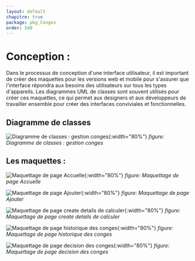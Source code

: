 ```yaml
---
layout: default
chapitre: true
package: pkg_Conges
order: 540
---
```


<!-- new slide -->

# Conception :

<!-- note -->

Dans le processus de conception d'une interface utilisateur, il est important de créer des maquettes pour les versions web et mobile pour s'assurer que l'interface répondra aux besoins des utilisateurs sur tous les types d'appareils. Les diagrammes UML de classes sont souvent utilisés pour créer ces maquettes, ce qui permet aux designers et aux développeurs de travailler ensemble pour créer des interfaces conviviales et fonctionnelles.

<!-- new slide -->

## Diagramme de classes

![Diagramme de classes : gestion conges](/gestion-personnels/diagrammes/pkg_Conges/diagramme_de_classe-pkg_Conges.svg){:width="80%"}
*figure: Diagramme de classes : gestion conges*

<!-- note -->
## Les maquettes :

![Maquettage de page Accuelle](/gestion-personnels/pkg_Conges/conception/images/page-index.png){:width="80%"}
*figure: Maquettage de page Accuelle*

![Maquettage de page Ajouter](/gestion-personnels/pkg_Conges/conception/images/page-create.png){:width="80%"}
*figure: Maquettage de page Ajouter*

![Maquettage de page create details de calculer](/gestion-personnels/pkg_Conges/conception/images/page-create-details-de-calculer.png){:width="80%"}
*figure: Maquettage de page create details de calculer*

![Maquettage de page historique des conges](/gestion-personnels/pkg_Conges/conception/images/page-index.png){:width="80%"}
*figure: Maquettage de page historique des conges*

![Maquettage de page decision des conges](/gestion-personnels/pkg_Conges/conception/images/page-decision-des-conges.png){:width="80%"}
*figure: Maquettage de page decision des conges*

